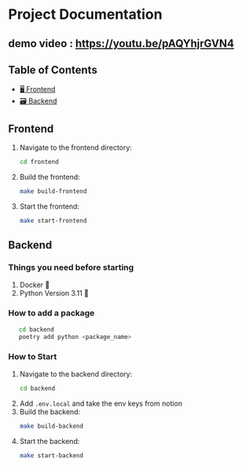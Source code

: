 # Project Documentation
## demo video : https://youtu.be/pAQYhjrGVN4

## Table of Contents
- [🖥️ Frontend](#frontend)
- [🗃️ Backend](#backend)

## Frontend
1. Navigate to the frontend directory:
   ```sh
   cd frontend
   ```
2. Build the frontend:
   ```sh
   make build-frontend
   ```
3. Start the frontend:
   ```sh
   make start-frontend
   ```

## Backend 

### Things you need before starting
1. Docker 🐳
2. Python Version 3.11 🐍

### How to add a package
```sh
   cd backend
   poetry add python <package_name>
   ```


### How to Start
1. Navigate to the backend directory:
   ```sh
   cd backend
   ```
2. Add `.env.local` and take the env keys from notion
3. Build the backend:
   ```sh
   make build-backend
   ```
4. Start the backend:
   ```sh
   make start-backend
   ```
